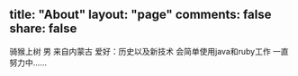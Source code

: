 title: "About"
layout: "page"
comments: false
share: false
---
骑猴上树
男
来自内蒙古
爱好：历史以及新技术
会简单使用java和ruby工作
一直努力中......

